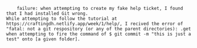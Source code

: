        failure: when attempting to create my fake help ticket, I found that I had installed Git wrong. 
    While attempting to follow the tutorial at https://craftingdh.netlify.app/week/1/help/, I recived the error of "fatal: not a git respository (or any of the parent directories): .get when attempting to fire the command of $ git commit -m "this is just a test" onto [a given folder]. 
